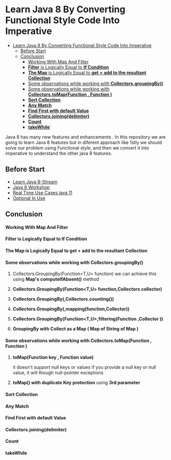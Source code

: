 # Learn Java 8 By Converting Functional Style Code Into Imperative

<!-- TOC -->
* [Learn Java 8 By Converting Functional Style Code Into Imperative](#learn-java-8-by-converting-functional-style-code-into-imperative)
  * [Before Start](#before-start)
  * [Conclusion](#conclusion)
      * [Working With Map And Filter](#working-with-map-and-filter)
      * [**Filter** is Logically Equal to **If Condition**](#filter-is-logically-equal-to-if-condition)
      * [**The Map** is Logically Equal to **get + add to the resultant Collection**](#the-map-is-logically-equal-to-get--add-to-the-resultant-collection)
      * [Some observations while working with **Collectors.groupingBy()**](#some-observations-while-working-with-collectorsgroupingby)
      * [Some observations while working with **Collectors.toMap(Function , Function )**](#some-observations-while-working-with-collectorstomapfunction--function-)
      * [**Sort Collection**](#sort-collection)
      * [**Any Match**](#any-match)
      * [**Find First with default Value**](#find-first-with-default-value)
      * [**Collectors.joining(delimiter)**](#collectorsjoiningdelimiter)
      * [**Count**](#count)
      * [**takeWhile**](#takewhile)˙
<!-- TOC -->

Java 8 has many new features and enhancements . In this repository we are going to learn Java 8 features but in diferent approach like 
1stly we should solve our problem using Functional style, and then we convert it into imperative to understand the other java 8 features. 

## Before Start

* [Learn Java 8-Stream](https://github.com/rohitchavan-git/Learn-Java-8-Stream)
* [ Java 8 Workshop ](https://github.com/rohitchavan-git/java8-workshop)
* [Real Time Use Cases java 11 ](https://github.com/rohitchavan-git/Real-Time-Use-of-java-11-Stream-API)
* [Optional In Use](https://github.com/rohitchavan-git/OptionalInJava)

## Conclusion
#### Working With Map And Filter
#### **Filter** is Logically Equal to  **If Condition**


#### **The Map** is Logically Equal to **get + add to the resultant Collection**


#### Some observations while working with **Collectors.groupingBy()**

   1. Collectors.GroupingBy(Function<T,U> function) we can achieve this using **Map's** **computeIfAbsent()** method
   
   2. **Collectors.GroupingBy(Function<T,U> function,Collectors collector)**
   
   3. **Collectors.GroupingBy(,Collectors.counting())**
   
   4. **Collectors.GroupingBy(,mapping(function,Collector))**
    
   5. **Collectors.GroupingBy(Function<T,U>,filtering(Function ,Collector ))**
   
   6. **GroupingBy with Collect as a Map ( Map of String of Map )**
  
#### Some observations while working with **Collectors.toMap(Function , Function )**

1. **toMap(Function key , Function value)**
   
     it doesn't support null keys or values if you provide a null key or null value, it will though null-pointer
     exceptions
   

2. **toMap() with duplicate Key protection** using **3rd parameter**
   
#### **Sort Collection** 
   
#### **Any Match**
   
#### **Find First with default Value**
   
#### **Collectors.joining(delimiter)**
   
#### **Count** 
   
####  **takeWhile**
   
   

